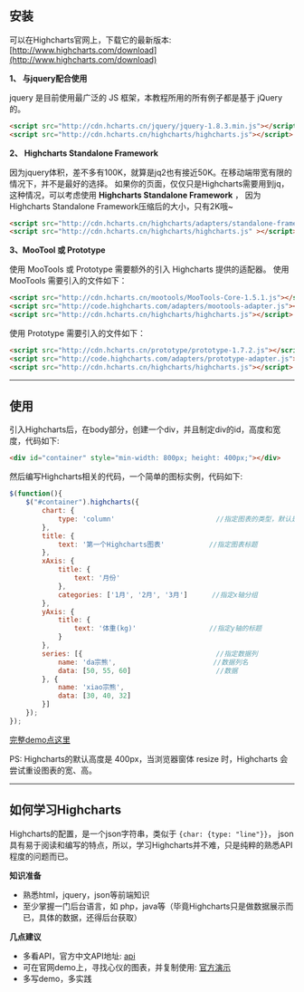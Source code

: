 ## 安装

可以在Highcharts官网上，下载它的最新版本: [http://www.highcharts.com/download](http://www.highcharts.com/download)

**1、 与jquery配合使用**

jquery 是目前使用最广泛的 JS 框架，本教程所用的所有例子都是基于 jQuery 的。
``` html
<script src="http://cdn.hcharts.cn/jquery/jquery-1.8.3.min.js"></script>
<script src="http://cdn.hcharts.cn/highcharts/highcharts.js"></script>
```

**2、 Highcharts Standalone Framework**

因为jquery体积，差不多有100K，就算是jq2也有接近50K。在移动端带宽有限的情况下，并不是最好的选择。
如果你的页面，仅仅只是Highcharts需要用到jq，这种情况，可以考虑使用 **Highcharts Standalone Framework** ，
因为Highcharts Standalone Framework压缩后的大小，只有2K哦~
``` html
<script src="http://cdn.hcharts.cn/highcharts/adapters/standalone-framework.js"></script>
<script src="http://cdn.hcharts.cn/highcharts/highcharts.js" ></script>
```

**3、MooTool 或 Prototype**

使用 MooTools 或 Prototype 需要额外的引入 Highcharts 提供的适配器。 使用 MooTools 需要引入的文件如下：
``` html
<script src="http://cdn.hcharts.cn/mootools/MooTools-Core-1.5.1.js"></script>
<script src="http://code.highcharts.com/adapters/mootools-adapter.js"></script>
<script src="http://cdn.hcharts.cn/highcharts/highcharts.js"></script>
```

使用 Prototype 需要引入的文件如下：
``` html
<script src="http://cdn.hcharts.cn/prototype/prototype-1.7.2.js"></script>
<script src="http://code.highcharts.com/adapters/prototype-adapter.js"></script>
<script src="http://cdn.hcharts.cn/highcharts/highcharts.js"></script>
```

-----------------------


## 使用

引入Highcharts后，在body部分，创建一个div，并且制定div的id，高度和宽度，代码如下:
``` html
<div id="container" style="min-width: 800px; height: 400px;"></div>
```

然后编写Highcharts相关的代码，一个简单的图标实例，代码如下:
``` javascript
$(function(){
    $("#container").highcharts({
        chart: {
            type: 'column'                         //指定图表的类型，默认是折线图（line）
        },
        title: {
            text: '第一个Highcharts图表'           //指定图表标题
        },
        xAxis: {
            title: {
                text: '月份'
            },
            categories: ['1月', '2月', '3月']      //指定x轴分组
        },
        yAxis: {
            title: {
                text: '体重(kg)'                  //指定y轴的标题
            }
        },
        series: [{                                 //指定数据列
            name: 'da宗熊',                        //数据列名
            data: [50, 55, 60]                     //数据
        }, {
            name: 'xiao宗熊',
            data: [30, 40, 32]
        }]
    });
});
```

[完整demo点这里](./demo/demo1.html)

PS: Highcharts的默认高度是 400px，当浏览器窗体 resize 时，Highcharts 会尝试重设图表的宽、高。


-------------------


## 如何学习Highcharts

Highcharts的配置，是一个json字符串，类似于 ```{char: {type: "line"}}```，
json具有易于阅读和编写的特点，所以，学习Highcharts并不难，只是纯粹的熟悉API程度的问题而已。

**知识准备**

- 熟悉html，jquery，json等前端知识
- 至少掌握一门后台语言，如 php，java等（毕竟Highcharts只是做数据展示而已，具体的数据，还得后台获取）

**几点建议**

- 多看API，官方中文API地址: [api](http://www.hcharts.cn/api/index.php)
- 可在官网demo上，寻找心仪的图表，并复制使用: [官方演示](http://www.hcharts.cn/demo/highcharts.php)
- 多写demo，多实践
